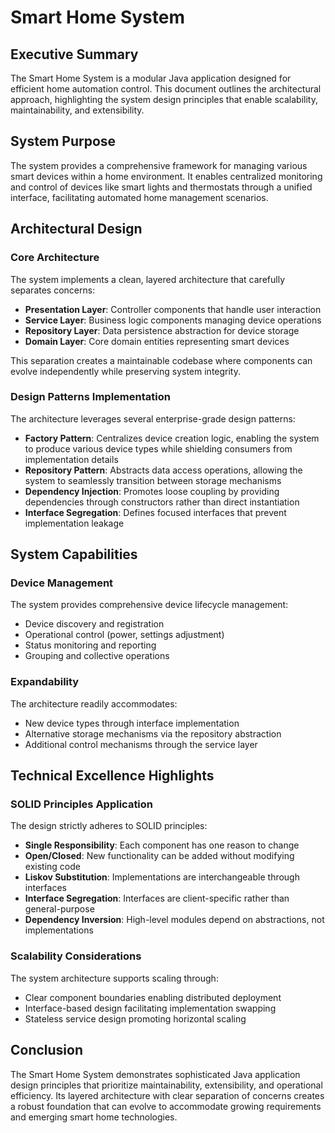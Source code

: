 # Smart Home System

## Executive Summary

The Smart Home System is a modular Java application designed for efficient home automation control. This document outlines the architectural approach, highlighting the system design principles that enable scalability, maintainability, and extensibility.

## System Purpose

The system provides a comprehensive framework for managing various smart devices within a home environment. It enables centralized monitoring and control of devices like smart lights and thermostats through a unified interface, facilitating automated home management scenarios.

## Architectural Design

### Core Architecture

The system implements a clean, layered architecture that carefully separates concerns:

- **Presentation Layer**: Controller components that handle user interaction
- **Service Layer**: Business logic components managing device operations
- **Repository Layer**: Data persistence abstraction for device storage
- **Domain Layer**: Core domain entities representing smart devices

This separation creates a maintainable codebase where components can evolve independently while preserving system integrity.

### Design Patterns Implementation

The architecture leverages several enterprise-grade design patterns:

- **Factory Pattern**: Centralizes device creation logic, enabling the system to produce various device types while shielding consumers from implementation details
- **Repository Pattern**: Abstracts data access operations, allowing the system to seamlessly transition between storage mechanisms
- **Dependency Injection**: Promotes loose coupling by providing dependencies through constructors rather than direct instantiation
- **Interface Segregation**: Defines focused interfaces that prevent implementation leakage

## System Capabilities

### Device Management

The system provides comprehensive device lifecycle management:
- Device discovery and registration
- Operational control (power, settings adjustment)
- Status monitoring and reporting
- Grouping and collective operations

### Expandability

The architecture readily accommodates:
- New device types through interface implementation
- Alternative storage mechanisms via the repository abstraction
- Additional control mechanisms through the service layer

## Technical Excellence Highlights

### SOLID Principles Application

The design strictly adheres to SOLID principles:
- **Single Responsibility**: Each component has one reason to change
- **Open/Closed**: New functionality can be added without modifying existing code
- **Liskov Substitution**: Implementations are interchangeable through interfaces
- **Interface Segregation**: Interfaces are client-specific rather than general-purpose
- **Dependency Inversion**: High-level modules depend on abstractions, not implementations

### Scalability Considerations

The system architecture supports scaling through:
- Clear component boundaries enabling distributed deployment
- Interface-based design facilitating implementation swapping
- Stateless service design promoting horizontal scaling

## Conclusion

The Smart Home System demonstrates sophisticated Java application design principles that prioritize maintainability, extensibility, and operational efficiency. Its layered architecture with clear separation of concerns creates a robust foundation that can evolve to accommodate growing requirements and emerging smart home technologies.
